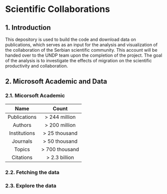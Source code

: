 # Scientific Collaborations

## 1. Introduction

This depository is used to build the code and download data on publications, which serves as an input for the analysis and visualization of the collaboration of the Serbian scientific community. This account will be handed over to the UNDP team upon the completion of the project. The goal of the analysis is to investigate the effects of migration on the scientific productivity and collaboration. 


## 2. Microsoft Academic and Data

### 2.1. Micorsoft Academic


| Name                | Count          |
| :-----------------: | :------------: |
| Publications        | > 244 million  |
| Authors             | > 200 million  |
| Institutions        | > 25 thousand  |
| Journals            | > 50 thousand  |
| Topics              | > 700 thousand |
| Citations           | > 2.3 billion  |

### 2.2. Fetching the data


### 2.3. Explore the data


